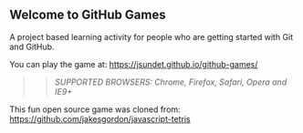 ## Welcome to GitHub Games

A project based learning activity for people who are getting started with Git and GitHub.

You can play the game at: https://jsundet.github.io/github-games/


>> _*SUPPORTED BROWSERS*: Chrome, Firefox, Safari, Opera and IE9+_

This fun open source game was cloned from: https://github.com/jakesgordon/javascript-tetris
